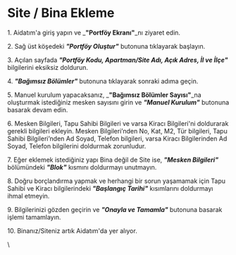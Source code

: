 # Site / Bina Ekleme

1\. Aidatım'a giriş yapın ve _**"Portföy Ekranı"**_nı ziyaret edin.

2\. Sağ üst köşedeki _**"Portföy Oluştur"**_ butonuna tıklayarak başlayın.

3\. Açılan sayfada _**"Portföy Kodu, Apartman/Site Adı, Açık Adres, İl ve İlçe"**_ bilgilerini eksiksiz doldurun.

4\. _**"Bağımsız Bölümler"**_ butonuna tıklayarak sonraki adıma geçin.

5\. Manuel kurulum yapacaksanız, _**"Bağımsız Bölümler Sayısı"**_na oluşturmak istediğiniz mesken sayısını girin ve _**"Manuel Kurulum"**_ butonuna basarak devam edin.

6\. Mesken Bilgileri, Tapu Sahibi Bilgileri ve varsa Kiracı Bilgileri'ni doldurarak gerekli bilgileri ekleyin. Mesken Bilgileri’nden No, Kat, M2, Tür bilgileri, Tapu Sahibi Bilgileri’nden Ad Soyad, Telefon bilgileri, varsa Kiracı Bilgilerinden Ad Soyad, Telefon bilgilerini doldurmak zorunludur.

7\. Eğer eklemek istediğiniz yapı Bina değil de Site ise, _**"Mesken Bilgileri"**_ bölümündeki _**"Blok"**_ kısmını doldurmayı unutmayın.

8\. Doğru borçlandırma yapmak ve herhangi bir  sorun yaşamamak için Tapu Sahibi ve Kiracı bilgilerindeki _**"Başlangıç Tarihi"**_ kısımlarını doldurmayı ihmal etmeyin.

9\. Bilgilerinizi gözden geçirin ve _**"Onayla ve Tamamla"**_ butonuna basarak işlemi tamamlayın.

10\. Binanız/Siteniz artık Aidatım'da yer alıyor.

\

